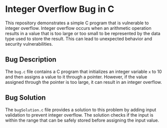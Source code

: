 # Integer Overflow Bug in C
This repository demonstrates a simple C program that is vulnerable to integer overflow. Integer overflow occurs when an arithmetic operation results in a value that is too large or too small to be represented by the data type used to store the result. This can lead to unexpected behavior and security vulnerabilities.

## Bug Description
The `bug.c` file contains a C program that initializes an integer variable `x` to 10 and then assigns a value to it through a pointer. However, if the value assigned through the pointer is too large, it can result in an integer overflow.

## Bug Solution
The `bugSolution.c` file provides a solution to this problem by adding input validation to prevent integer overflow.  The solution checks if the input is within the range that can be safely stored before assigning the input value. 
